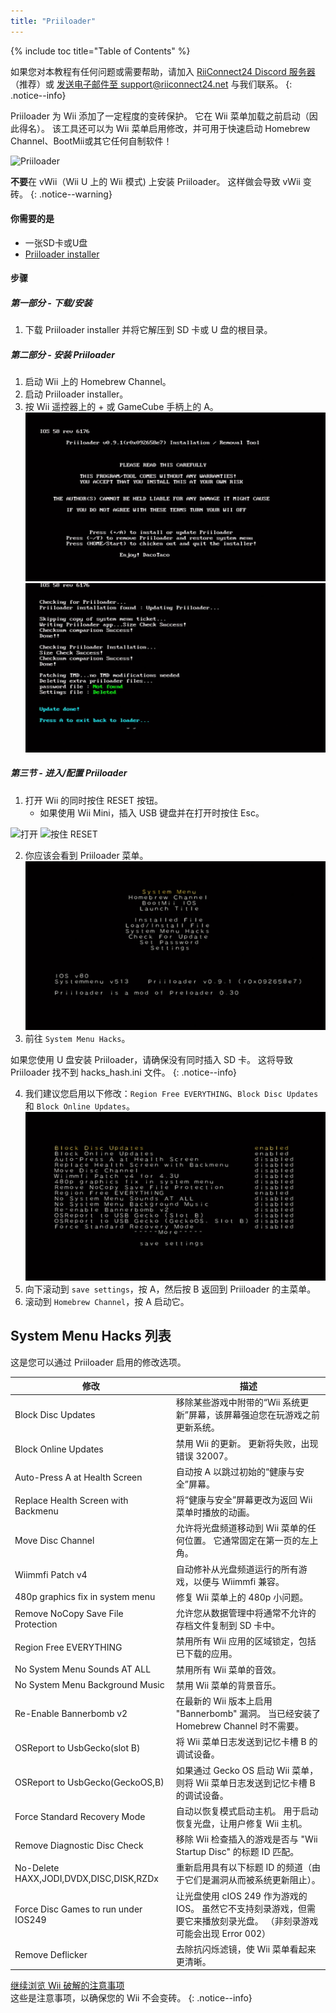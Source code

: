 ```yaml
---
title: "Priiloader"
---
```


{% include toc title="Table of Contents" %}

如果您对本教程有任何问题或需要帮助，请加入 [RiiConnect24 Discord 服务器](https://discord.gg/rc24)（推荐）或 [发送电子邮件至 support@riiconnect24.net](mailto:support@riiconnect24.net) 与我们联系。
{: .notice--info}

Priiloader 为 Wii 添加了一定程度的变砖保护。 它在 Wii 菜单加载之前启动（因此得名）。 该工具还可以为 Wii 菜单启用修改，并可用于快速启动 Homebrew Channel、BootMii或其它任何自制软件！

![Priiloader](/images/Priiloader/priiloader.jpg)

**不要**在 vWii（Wii U 上的 Wii 模式) 上安装 Priiloader。 这样做会导致 vWii 变砖。
{: .notice--warning}

#### 你需要的是

- 一张SD卡或U盘
- [Priiloader installer](https://hbb1.oscwii.org/hbb/priiloader/priiloader.zip)

#### 步骤

##### 第一部分 - 下载/安装

1. 下载 Priiloader installer 并将它解压到 SD 卡或 U 盘的根目录。

##### 第二部分 - 安装 Priiloader

1. 启动 Wii 上的 Homebrew Channel。
2. 启动 Priiloader installer。
3. 按 Wii 遥控器上的 + 或 GameCube 手柄上的 A。 ![安装 Priiloader](/images/Priiloader/installer.jpg) ![正在安装](/images/Priiloader/installing.jpg)

##### 第三节 - 进入/配置 Priiloader

1. 打开 Wii 的同时按住 RESET 按钮。
   - 如果使用 Wii Mini，插入 USB 键盘并在打开时按住 Esc。

![打开](/images/Priiloader/on.jpg) ![按住 RESET](/images/Priiloader/reset.jpg)

2. 你应该会看到 Priiloader 菜单。 ![菜单](/images/Priiloader/mainmenu.jpg)
3. 前往 `System Menu Hacks`。

如果您使用 U 盘安装 Priiloader，请确保没有同时插入 SD 卡。 这将导致 Priiloader 找不到 hacks_hash.ini 文件。
{: .notice--info}

4. 我们建议您启用以下修改：`Region Free EVERYTHING`、`Block Disc Updates` 和 `Block Online Updates`。 ![System Menu Hacks](/images/Priiloader/hacks.jpg)
1. 向下滚动到 `save settings`，按 A，然后按 B 返回到 Priiloader 的主菜单。
1. 滚动到 `Homebrew Channel`，按 A 启动它。

## System Menu Hacks 列表

这是您可以通过 Priiloader 启用的修改选项。

| 修改                                      | 描述                                                                       |
| --------------------------------------- | ------------------------------------------------------------------------ |
| Block Disc Updates                      | 移除某些游戏中附带的“Wii 系统更新”屏幕，该屏幕强迫您在玩游戏之前更新系统。                                 |
| Block Online Updates                    | 禁用 Wii 的更新。 更新将失败，出现错误 32007。                                            |
| Auto-Press A at Health Screen           | 自动按 A 以跳过初始的“健康与安全”屏幕。                                                   |
| Replace Health Screen with Backmenu     | 将“健康与安全”屏幕更改为返回 Wii 菜单时播放的动画。                                            |
| Move Disc Channel                       | 允许将光盘频道移动到 Wii 菜单的任何位置。 它通常固定在第一页的左上角。                                   |
| Wiimmfi Patch v4                        | 自动修补从光盘频道运行的所有游戏，以便与 Wiimmfi 兼容。                                         |
| 480p graphics fix in system menu        | 修复 Wii 菜单上的 480p 小问题。                                                    |
| Remove NoCopy Save File Protection      | 允许您从数据管理中将通常不允许的存档文件复制到 SD 卡中。                                           |
| Region Free EVERYTHING                  | 禁用所有 Wii 应用的区域锁定，包括已下载的应用。                                               |
| No System Menu Sounds AT ALL            | 禁用所有 Wii 菜单的音效。                                                          |
| No System Menu Background Music         | 禁用 Wii 菜单的背景音乐。                                                          |
| Re-Enable Bannerbomb v2                 | 在最新的 Wii 版本上启用 "Bannerbomb" 漏洞。 当已经安装了 Homebrew Channel 时不需要。            |
| OSReport to UsbGecko(slot B)            | 将 Wii 菜单日志发送到记忆卡槽 B 的调试设备。                                               |
| OSReport to UsbGecko(GeckoOS,B)         | 如果通过 Gecko OS 启动 Wii 菜单，则将 Wii 菜单日志发送到记忆卡槽 B 的调试设备。                      |
| Force Standard Recovery Mode            | 自动以恢复模式启动主机。 用于启动恢复光盘，让用户修复 Wii 主机。                                      |
| Remove Diagnostic Disc Check            | 移除 Wii 检查插入的游戏是否与 "Wii Startup Disc" 的标题 ID 匹配。                          |
| No-Delete HAXX,JODI,DVDX,DISC,DISK,RZDx | 重新启用具有以下标题 ID 的频道（由于它们是漏洞从而被系统更新阻止）。                                     |
| Force Disc Games to run under IOS249    | 让光盘使用 cIOS 249 作为游戏的 IOS。 虽然它不支持刻录游戏，但需要它来播放刻录光盘。 （非刻录游戏可能会出现 Error 002） |
| Remove Deflicker                        | 去除抗闪烁滤镜，使 Wii 菜单看起来更清晰。                                                  |

[继续浏览 Wii 破解的注意事项](dosanddonts)<br> 这些是注意事项，以确保您的 Wii 不会变砖。
{: .notice--info}
